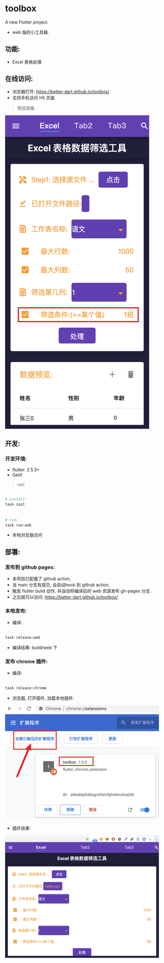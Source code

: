 # toolbox

A new Flutter project.

- web 版的小工具箱.

## 功能:

- Excel 表格处理


## 在线访问:

- 浏览器打开: https://better-dart.github.io/toolbox/
- 支持手机访问 H5 页面

> 预览效果:

![](./assets/images/preview.png)


## 开发:

### 开发环境:

- flutter: 2.5.3+
- GetX


> run:


```bash

# install:
task init


# run:
task run:web

```

- 本地浏览器访问


## 部署:

### 发布到 github pages:

- 本项目已配置了 github action,
- 当 main 分支有提交, 会自动hook 到 github action,
- 触发 flutter build 动作, 并自动将编译后的 web 资源发布 gh-pages 分支.
- 之后就可以访问: https://better-dart.github.io/toolbox/

### 本地发布:

- 编译:

```bash

task release:web

```

- 编译结果: build/web 下

### 发布 chrome 插件:

- 编译:

```bash

task release:chrome

```

- 浏览器, 打开插件, 加载本地插件:


![](./assets/images/chrome_ext_import.png)


- 插件效果:


![](./assets/images/chrome_ext.png)
